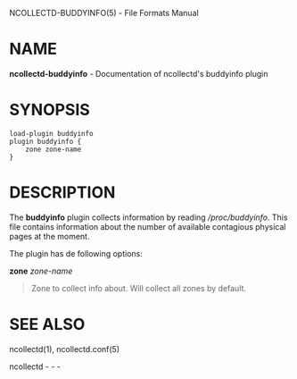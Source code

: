 NCOLLECTD-BUDDYINFO(5) - File Formats Manual

# NAME

**ncollectd-buddyinfo** - Documentation of ncollectd's buddyinfo plugin

# SYNOPSIS

	load-plugin buddyinfo
	plugin buddyinfo {
	    zone zone-name
	}

# DESCRIPTION

The **buddyinfo** plugin collects information by reading
*/proc/buddyinfo*.
This file contains information about the number of available contagious
physical pages at the moment.

The plugin has de following options:

**zone** *zone-name*

> Zone to collect info about.
> Will collect all zones by default.

# SEE ALSO

ncollectd(1),
ncollectd.conf(5)

ncollectd - - -
